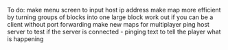 To do:
make menu screen to input host ip address
make map more efficient by turning groups of blocks into one large block
work out if you can be a client without port forwarding
make new maps for multiplayer
ping host server to test if the server is connected - pinging text to tell the player what is happening
